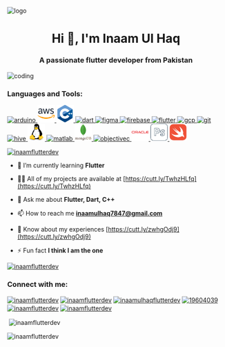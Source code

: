 ![logo](https://github.com/inaamflutterdev/inaamflutterdev/blob/main/banner.png)
<h1 align="center">Hi 👋, I'm Inaam Ul Haq</h1>
<h3 align="center">A passionate flutter developer from Pakistan</h3>

<img align="center" alt="coding" height="400" src="https://camo.githubusercontent.com/89233231dc8ba3dc5af6b979e9e3985ee8b9b70622d2ce686fc46c4a6706ea20/68747470733a2f2f6d69726f2e6d656469756d2e636f6d2f6d61782f313237322f312a5a53566d57476363317765454e6230536861775778772e676966">

<h3 align="left">Languages and Tools:</h3>
<p align="left"> <a href="https://www.arduino.cc/" target="_blank" rel="noreferrer"> <img src="https://cdn.worldvectorlogo.com/logos/arduino-1.svg" alt="arduino" width="40" height="40"/> </a> <a href="https://aws.amazon.com" target="_blank" rel="noreferrer"> <img src="https://raw.githubusercontent.com/devicons/devicon/master/icons/amazonwebservices/amazonwebservices-original-wordmark.svg" alt="aws" width="40" height="40"/> </a> <a href="https://www.w3schools.com/cpp/" target="_blank" rel="noreferrer"> <img src="https://raw.githubusercontent.com/devicons/devicon/master/icons/cplusplus/cplusplus-original.svg" alt="cplusplus" width="40" height="40"/> </a> <a href="https://dart.dev" target="_blank" rel="noreferrer"> <img src="https://www.vectorlogo.zone/logos/dartlang/dartlang-icon.svg" alt="dart" width="40" height="40"/> </a> <a href="https://www.figma.com/" target="_blank" rel="noreferrer"> <img src="https://www.vectorlogo.zone/logos/figma/figma-icon.svg" alt="figma" width="40" height="40"/> </a> <a href="https://firebase.google.com/" target="_blank" rel="noreferrer"> <img src="https://www.vectorlogo.zone/logos/firebase/firebase-icon.svg" alt="firebase" width="40" height="40"/> </a> <a href="https://flutter.dev" target="_blank" rel="noreferrer"> <img src="https://www.vectorlogo.zone/logos/flutterio/flutterio-icon.svg" alt="flutter" width="40" height="40"/> </a> <a href="https://cloud.google.com" target="_blank" rel="noreferrer"> <img src="https://www.vectorlogo.zone/logos/google_cloud/google_cloud-icon.svg" alt="gcp" width="40" height="40"/> </a> <a href="https://git-scm.com/" target="_blank" rel="noreferrer"> <img src="https://www.vectorlogo.zone/logos/git-scm/git-scm-icon.svg" alt="git" width="40" height="40"/> </a> <a href="https://hive.apache.org/" target="_blank" rel="noreferrer"> <img src="https://www.vectorlogo.zone/logos/apache_hive/apache_hive-icon.svg" alt="hive" width="40" height="40"/> </a> <a href="https://www.linux.org/" target="_blank" rel="noreferrer"> <img src="https://raw.githubusercontent.com/devicons/devicon/master/icons/linux/linux-original.svg" alt="linux" width="40" height="40"/> </a> <a href="https://www.mathworks.com/" target="_blank" rel="noreferrer"> <img src="https://upload.wikimedia.org/wikipedia/commons/2/21/Matlab_Logo.png" alt="matlab" width="40" height="40"/> </a> <a href="https://www.mongodb.com/" target="_blank" rel="noreferrer"> <img src="https://raw.githubusercontent.com/devicons/devicon/master/icons/mongodb/mongodb-original-wordmark.svg" alt="mongodb" width="40" height="40"/> </a> <a href="https://developer.apple.com/library/archive/documentation/Cocoa/Conceptual/ProgrammingWithObjectiveC/Introduction/Introduction.html" target="_blank" rel="noreferrer"> <img src="https://www.vectorlogo.zone/logos/apple_objectivec/apple_objectivec-icon.svg" alt="objectivec" width="40" height="40"/> </a> <a href="https://www.oracle.com/" target="_blank" rel="noreferrer"> <img src="https://raw.githubusercontent.com/devicons/devicon/master/icons/oracle/oracle-original.svg" alt="oracle" width="40" height="40"/> </a> <a href="https://www.photoshop.com/en" target="_blank" rel="noreferrer"> <img src="https://raw.githubusercontent.com/devicons/devicon/master/icons/photoshop/photoshop-line.svg" alt="photoshop" width="40" height="40"/> </a> <a href="https://developer.apple.com/swift/" target="_blank" rel="noreferrer"> <img src="https://raw.githubusercontent.com/devicons/devicon/master/icons/swift/swift-original.svg" alt="swift" width="40" height="40"/> </a> </p>

<p align="left"> <a href="https://twitter.com/inaamflutterdev" target="blank"><img src="https://img.shields.io/twitter/follow/inaamflutterdev?logo=twitter&style=for-the-badge" alt="inaamflutterdev" /></a> </p>

- 🌱 I’m currently learning **Flutter**

- 👨‍💻 All of my projects are available at [https://cutt.ly/TwhzHLfq](https://cutt.ly/TwhzHLfq)

- 💬 Ask me about **Flutter, Dart, C++**

- 📫 How to reach me **inaamulhaq7847@gmail.com**

- 📄 Know about my experiences [https://cutt.ly/zwhgOdj9](https://cutt.ly/zwhgOdj9)

- ⚡ Fun fact **I think I am the one**

<p align="left"> <a href="https://github.com/ryo-ma/github-profile-trophy"><img src="https://github-profile-trophy.vercel.app/?username=inaamflutterdev" alt="inaamflutterdev" /></a> </p>

<h3 align="left">Connect with me:</h3>
<p align="left">
<a href="https://dev.to/inaamflutterdev" target="blank"><img align="center" src="https://raw.githubusercontent.com/rahuldkjain/github-profile-readme-generator/master/src/images/icons/Social/devto.svg" alt="inaamflutterdev" height="30" width="40" /></a>
<a href="https://twitter.com/inaamflutterdev" target="blank"><img align="center" src="https://raw.githubusercontent.com/rahuldkjain/github-profile-readme-generator/master/src/images/icons/Social/twitter.svg" alt="inaamflutterdev" height="30" width="40" /></a>
<a href="https://linkedin.com/in/inaamulhaqflutterdev" target="blank"><img align="center" src="https://raw.githubusercontent.com/rahuldkjain/github-profile-readme-generator/master/src/images/icons/Social/linked-in-alt.svg" alt="inaamulhaqflutterdev" height="30" width="40" /></a>
<a href="https://stackoverflow.com/users/19604039" target="blank"><img align="center" src="https://raw.githubusercontent.com/rahuldkjain/github-profile-readme-generator/master/src/images/icons/Social/stack-overflow.svg" alt="19604039" height="30" width="40" /></a>
<a href="https://fb.com/inaamflutterdev" target="blank"><img align="center" src="https://raw.githubusercontent.com/rahuldkjain/github-profile-readme-generator/master/src/images/icons/Social/facebook.svg" alt="inaamflutterdev" height="30" width="40" /></a>
<a href="https://instagram.com/inaamflutterdev" target="blank"><img align="center" src="https://raw.githubusercontent.com/rahuldkjain/github-profile-readme-generator/master/src/images/icons/Social/instagram.svg" alt="inaamflutterdev" height="30" width="40" /></a>
</p>

<p>&nbsp;<img align="center" src="https://github-readme-stats.vercel.app/api?username=inaamflutterdev&show_icons=true&locale=en" alt="inaamflutterdev" /></p>

<p><img align="center" src="https://github-readme-streak-stats.herokuapp.com/?user=inaamflutterdev&" alt="inaamflutterdev" /></p>
